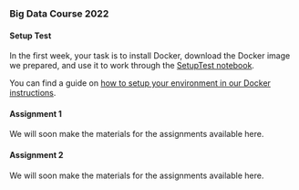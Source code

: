 ### Big Data Course 2022

#### Setup Test

In the first week, your task is to install Docker, download the Docker image we prepared, and use it to work through the [SetupTest notebook](SetupTest.ipynb).

You can find a guide on [how to setup your environment in our Docker instructions](docker_instructions.md).

#### Assignment 1
We will soon make the materials for the assignments available here.

#### Assignment 2
We will soon make the materials for the assignments available here.
